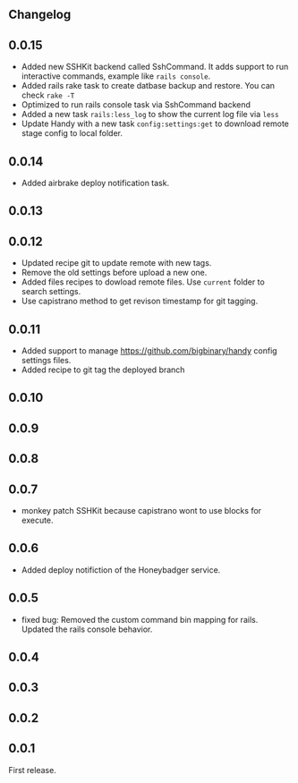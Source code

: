 ## Changelog

## 0.0.15

* Added new SSHKit backend called SshCommand. It adds support to run interactive commands, example like `rails console`.
* Added rails rake task to create datbase backup and restore. You can check `rake -T`
* Optimized to run rails console task via SshCommand backend
* Added a new task `rails:less_log` to show the current log file via `less`
* Update Handy with a new task `config:settings:get` to download remote stage config to local folder.

## 0.0.14

* Added airbrake deploy notification task.

## 0.0.13

## 0.0.12

* Updated recipe git to update remote with new tags.
* Remove the old settings before upload a new one.
* Added files recipes to dowload remote files. Use `current` folder to search settings.
* Use capistrano method to get revison timestamp for git tagging.


## 0.0.11

* Added support to manage https://github.com/bigbinary/handy config settings files.
* Added recipe to git tag the deployed branch

## 0.0.10

## 0.0.9

## 0.0.8

## 0.0.7

* monkey patch SSHKit because capistrano wont to use blocks for execute.

## 0.0.6

* Added deploy notifiction of the Honeybadger service.

## 0.0.5

* fixed bug: Removed the custom command bin mapping for rails. Updated the rails console behavior.

## 0.0.4

## 0.0.3

## 0.0.2

## 0.0.1

First release.

